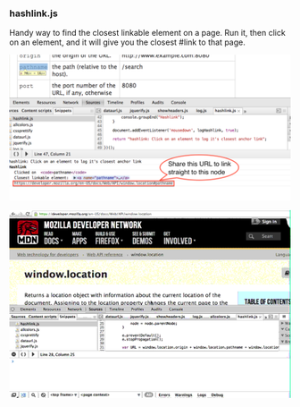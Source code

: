 ### hashlink.js

Handy way to find the closest linkable element on a page.  Run it, then click on an element, and it will give you the closest #link to that page.

[![hashlink](hashlink.png)](hashlink.js)

[![hashlink](hashlink.gif)](hashlink.js)
